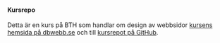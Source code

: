 #### Kursrepo

Detta är en kurs på BTH som handlar om design av webbsidor [kursens hemsida på dbwebb.se](https://dbwebb.se/kurser/design-v2) och till [kursrepot på GitHub](https://github.com/dbwebb-se/design).
